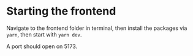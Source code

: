# Starting the frontend

Navigate to the frontend folder in terminal, then install the packages via `yarn`, then start with `yarn dev`.

A port should open on 5173.
